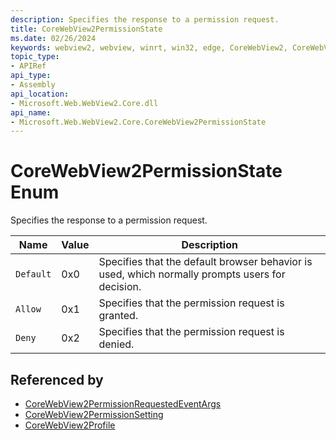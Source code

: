 ```yaml
---
description: Specifies the response to a permission request.
title: CoreWebView2PermissionState
ms.date: 02/26/2024
keywords: webview2, webview, winrt, win32, edge, CoreWebView2, CoreWebView2Controller, browser control, edge html, CoreWebView2PermissionState
topic_type:
- APIRef
api_type:
- Assembly
api_location:
- Microsoft.Web.WebView2.Core.dll
api_name:
- Microsoft.Web.WebView2.Core.CoreWebView2PermissionState
---
```


# CoreWebView2PermissionState Enum

Specifies the response to a permission request.

| Name |  Value | Description |
|--|--|--|
|`Default` | 0x0  |  Specifies that the default browser behavior is used, which normally prompts users for decision.|
|`Allow` | 0x1  |  Specifies that the permission request is granted.|
|`Deny` | 0x2  |  Specifies that the permission request is denied.|


## Referenced by

- [CoreWebView2PermissionRequestedEventArgs](corewebview2permissionrequestedeventargs.md)
- [CoreWebView2PermissionSetting](corewebview2permissionsetting.md)
- [CoreWebView2Profile](corewebview2profile.md)
